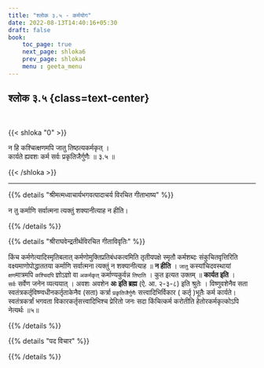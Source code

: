```yaml
---
title: "श्लोक ३.५ - कर्मयोग"
date: 2022-08-13T14:40:16+05:30
draft: false
book:
    toc_page: true
    next_page: shloka6
    prev_page: shloka4
    menu : geeta_menu
---
```




## श्लोक ३.५ {class=text-center}

<br/>

{{< shloka  "0"  >}}

न हि कश्चित्क्षणमपि जातु तिष्ठत्यकर्मकृत् ।  
कार्यते ह्यवशः कर्म सर्वः प्रकृतिजैर्गुणैः ॥ ३.५ ॥

{{< /shloka >}}

---


{{% details "श्रीमत्मध्वाचार्यभगवत्पादाचर्य विरचित  गीताभाष्य" %}}

न तु कर्माणि सर्वात्मना त्यक्तुं शक्यानीत्याह न हीति।

{{% /details %}}



{{% details "श्रीराघवेन्द्रतीर्थविरचित गीताविवृतिः" %}}

किंच कर्मणेत्यादिस्मृतिबलात्‌ कर्मणोमुक्तिप्रतिबंधकत्वमिति तृतीयपक्षे
स्मृतौ कर्मशब्दः संकुचितवृत्तिरिति वक्ष्यमाणोपोद्धाततया कर्माणि
सर्वात्मना त्यक्तुं न शक्यानीत्याह ॥ **न हीति** । 
`जातु` कस्यांचिदवस्थायां
`क्षण`मात्रमपि `कश्चिदपि` ज्ञोऽज्ञो वा `अकर्मकृत्` 
कर्माण्यकुर्वन्न `तिष्ठति` । 
कुत इत्यत उक्तम्‌ ॥ **कार्यत इति** ।  
`सर्वः` सर्वेण जनेन व्यत्ययात्‌ ।
अवशः अवशेन **अः इति ब्रह्म** (ऐ. आ. २-३-८) इति श्रुतेः ।
विष्णुवशेनैव सता स्वतंत्रकर्तृविष्ण्वधीनकर्तृताकेनैव (सता) कर्त्रा 
`प्रकृतिजैर्गुणैः` सत्त्वादिभिर्विकार ( कर्तृ )भूतैः कर्म कार्यते।
स्वतंत्रकर्त्रां भगवता विकारकर्तृसत्त्वादिभिश्च 
प्रेरितो जनः सदा किंचित्कर्म करोतीति हेतोरकर्मकृत्कोऽपि नेत्यर्थः ॥५॥

{{% /details %}}



{{% details "पद विचार" %}}


{{% /details %}}
